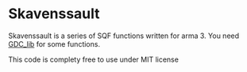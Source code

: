 # Skavenssault
Skavenssault is a series of SQF functions written for arma 3. You need [GDC_lib](https://github.com/GdC-Framework/GdC_lib) for some functions.

This code is complety free to use under MIT license
